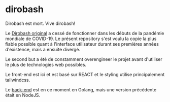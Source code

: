 # dirobash
Dirobash est mort. Vive dirobash!

Le [Dirobash original](https://dirobash.tolarian.com/) a cessé de fonctionner dans les débuts de la pandémie mondiale de COVID-19. Le présent repository s'est voulu la copie la plus fiable possible quant à l'interface utilisateur durant ses premières années d'existence, mais a ensuite divergé.

Le second but a été de constamment overengineer le projet avant d'utiliser le plus de technologies web possibles. 

Le front-end est ici et est basé sur REACT et le styling utilise principalement tailwindcss.

 Le [back-end](https://github.com/mousse-tache/dirobash-api) est en ce moment en Golang, mais une version précédente était en NodeJS. 